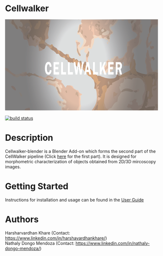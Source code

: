 # Cellwalker

<p style="font-style: italics;" align="center">
<img height=300 src="misc/logo_github.png"/><br>
</p>

<a href="https://circleci.com/gh/badges/shields/tree/master">
<img src="https://img.shields.io/circleci/project/github/badges/shields/master" alt="build status">
</a>

# Description

Cellwalker-blender is a Blender Add-on which forms the second part of the CellWalker pipeline (Click <a href="https://github.com/utraf-pasteur-institute/CellWalker-notebooks">here</a> for the first part). It is designed for morphometric characterization of objects obtained from 2D/3D mircoscopy images.

# Getting Started
Instructions for installation and usage can be found in the <a href="https://github.com/utraf-pasteur-institute/CellWalker-blender/wiki">User Guide</a>

# Authors
Harsharvardhan Khare (Contact: https://www.linkedin.com/in/harshavardhankhare/)<br>
Nathaly Dongo Mendoza (Contact: https://www.linkedin.com/in/nathaly-dongo-mendoza/)
